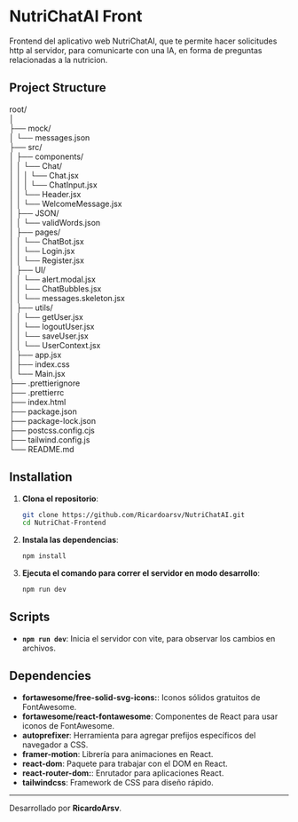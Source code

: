 # NutriChatAI Front

Frontend del aplicativo web NutriChatAI, que te permite hacer solicitudes http al servidor, para comunicarte con una IA, en forma de preguntas relacionadas a la nutricion.

## Project Structure

root/  
│  
├── mock/  
│ └── messages.json  
├── src/  
│ ├── components/  
│ │ └── Chat/  
│ │ │ └── Chat.jsx  
│ │ │ └── ChatInput.jsx  
│ │ └── Header.jsx  
│ │ └── WelcomeMessage.jsx  
│ ├── JSON/  
│ │ └── validWords.json  
│ ├── pages/  
│ │ └── ChatBot.jsx  
│ │ └── Login.jsx  
│ │ └── Register.jsx  
│ ├── UI/  
│ │ └── alert.modal.jsx  
│ │ └── ChatBubbles.jsx  
│ │ └── messages.skeleton.jsx  
│ ├── utils/  
│ │ └── getUser.jsx  
│ │ └── logoutUser.jsx  
│ │ └── saveUser.jsx  
│ │ └── UserContext.jsx  
│ ├── app.jsx  
│ ├── index.css  
│ └── Main.jsx  
├── .prettierignore  
├── .prettierrc  
├── index.html  
├── package.json  
├── package-lock.json  
├── postcss.config.cjs  
├── tailwind.config.js  
└── README.md

## Installation

1. **Clona el repositorio**:

   ```bash
   git clone https://github.com/Ricardoarsv/NutriChatAI.git
   cd NutriChat-Frontend
   ```

2. **Instala las dependencias**:

   ```bash
   npm install
   ```

3. **Ejecuta el comando para correr el servidor en modo desarrollo**:
   ```bash
   npm run dev
   ```

## Scripts

- **`npm run dev`**: Inicia el servidor con vite, para observar los cambios en archivos.

## Dependencies

- **fortawesome/free-solid-svg-icons:**: Iconos sólidos gratuitos de FontAwesome.
- **fortawesome/react-fontawesome**: Componentes de React para usar iconos de FontAwesome.
- **autoprefixer**: Herramienta para agregar prefijos específicos del navegador a CSS.
- **framer-motion**: Librería para animaciones en React.
- **react-dom**: Paquete para trabajar con el DOM en React.
- **react-router-dom:**: Enrutador para aplicaciones React.
- **tailwindcss**: Framework de CSS para diseño rápido.

---

Desarrollado por **RicardoArsv**.
